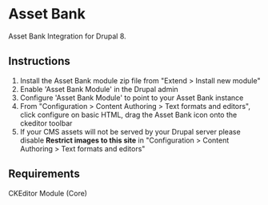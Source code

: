 Asset Bank
===========

Asset Bank Integration for Drupal 8.


Instructions
------------
1. Install the Asset Bank module zip file from "Extend > Install new module"
2. Enable 'Asset Bank Module' in the Drupal admin
3. Configure 'Asset Bank Module' to point to your Asset Bank instance
4. From "Configuration > Content Authoring > Text formats and editors", click configure on basic HTML, drag the Asset Bank icon onto the ckeditor toolbar
5. If your CMS assets will not be served by your Drupal server please disable **Restrict images to this site** in "Configuration > Content Authoring > Text formats and editors"


Requirements
------------
CKEditor Module (Core)
